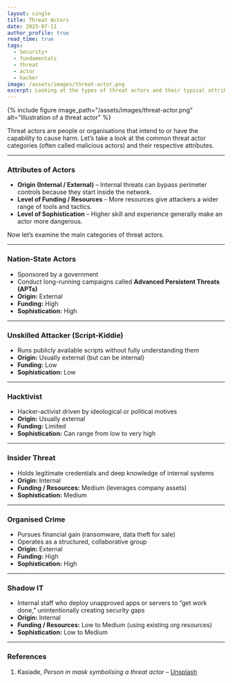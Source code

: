 ```yaml
---
layout: single
title: Threat Actors
date: 2025-07-11
author_profile: true
read_time: true
tags:
  - Security+
  - fundamentals
  - threat
  - actor
  - hacker
image: /assets/images/threat-actor.png
excerpt: Looking at the types of threat actors and their typical attributes
---
```

{% include figure
  image_path="/assets/images/threat-actor.png"
  alt="Illustration of a threat actor"
%}

Threat actors are people or organisations that intend to or have the capability to cause harm. Let’s take a look at the common threat actor categories (often called malicious actors) and their respective attributes.

---
### Attributes of Actors

* **Origin (Internal / External)** – Internal threats can bypass perimeter controls because they start inside the network.  
* **Level of Funding / Resources** – More resources give attackers a wider range of tools and tactics.  
* **Level of Sophistication** – Higher skill and experience generally make an actor more dangerous.

Now let’s examine the main categories of threat actors.

---
### Nation-State Actors

* Sponsored by a government  
* Conduct long-running campaigns called **Advanced Persistent Threats (APTs)**  
* **Origin:** External  
* **Funding:** High  
* **Sophistication:** High  

---
### Unskilled Attacker (Script-Kiddie)

* Runs publicly available scripts without fully understanding them  
* **Origin:** Usually external (but can be internal)  
* **Funding:** Low  
* **Sophistication:** Low  

---
### Hacktivist

* Hacker-activist driven by ideological or political motives  
* **Origin:** Usually external  
* **Funding:** Limited  
* **Sophistication:** Can range from low to very high  

---
### Insider Threat

* Holds legitimate credentials and deep knowledge of internal systems  
* **Origin:** Internal  
* **Funding / Resources:** Medium (leverages company assets)  
* **Sophistication:** Medium  

---
### Organised Crime

* Pursues financial gain (ransomware, data theft for sale)  
* Operates as a structured, collaborative group  
* **Origin:** External  
* **Funding:** High  
* **Sophistication:** High  

---
### Shadow IT

* Internal staff who deploy unapproved apps or servers to “get work done,” unintentionally creating security gaps  
* **Origin:** Internal  
* **Funding / Resources:** Low to Medium (using existing org resources)  
* **Sophistication:** Low to Medium  

---
### References

1. Kasiade, *Person in mask symbolising a threat actor* – [Unsplash](https://unsplash.com/photos/a-man-wearing-a-mask-7Ss09bTO5Zo)
